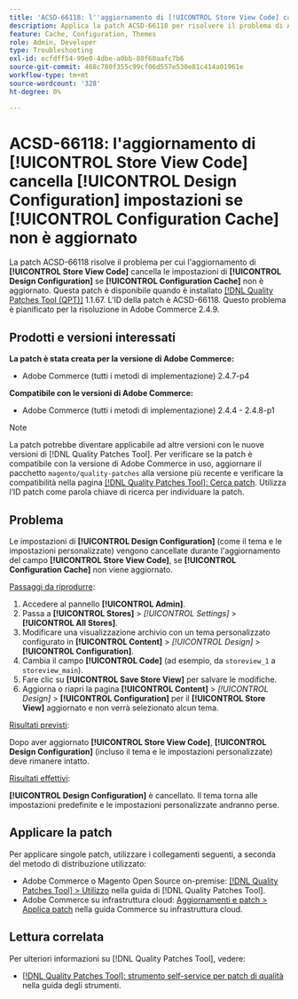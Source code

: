 ```yaml
---
title: 'ACSD-66118: l''aggiornamento di [!UICONTROL Store View Code] cancella [!UICONTROL Design Configuration] impostazioni se [!UICONTROL Configuration Cache] non è aggiornato'
description: Applica la patch ACSD-66118 per risolvere il problema di Adobe Commerce per cui l'aggiornamento di [!UICONTROL Store View Code] cancella [!UICONTROL Design Configuration] (tema e impostazioni personalizzate) se [!UICONTROL Configuration Cache] non è aggiornato correttamente.
feature: Cache, Configuration, Themes
role: Admin, Developer
type: Troubleshooting
exl-id: ecfdff54-99e0-4dbe-a0bb-80f60aafc7b6
source-git-commit: 468c780f355c99cf06d557e530e81c414a01961e
workflow-type: tm+mt
source-wordcount: '328'
ht-degree: 0%

---
```


# ACSD-66118: l&#39;aggiornamento di **[!UICONTROL Store View Code]** cancella **[!UICONTROL Design Configuration]** impostazioni se **[!UICONTROL Configuration Cache]** non è aggiornato

La patch ACSD-66118 risolve il problema per cui l&#39;aggiornamento di **[!UICONTROL Store View Code]** cancella le impostazioni di **[!UICONTROL Design Configuration]** se **[!UICONTROL Configuration Cache]** non è aggiornato. Questa patch è disponibile quando è installato [[!DNL Quality Patches Tool (QPT)]](/help/tools/quality-patches-tool/quality-patches-tool-to-self-serve-quality-patches.md) 1.1.67. L’ID della patch è ACSD-66118. Questo problema è pianificato per la risoluzione in Adobe Commerce 2.4.9.

## Prodotti e versioni interessati

**La patch è stata creata per la versione di Adobe Commerce:**

* Adobe Commerce (tutti i metodi di implementazione) 2.4.7-p4

**Compatibile con le versioni di Adobe Commerce:**

* Adobe Commerce (tutti i metodi di implementazione) 2.4.4 - 2.4.8-p1

>[!NOTE]
>
>La patch potrebbe diventare applicabile ad altre versioni con le nuove versioni di [!DNL Quality Patches Tool]. Per verificare se la patch è compatibile con la versione di Adobe Commerce in uso, aggiornare il pacchetto `magento/quality-patches` alla versione più recente e verificare la compatibilità nella pagina [[!DNL Quality Patches Tool]: Cerca patch](https://experienceleague.adobe.com/tools/commerce-quality-patches/index.html?lang=it). Utilizza l’ID patch come parola chiave di ricerca per individuare la patch.

## Problema

Le impostazioni di **[!UICONTROL Design Configuration]** (come il tema e le impostazioni personalizzate) vengono cancellate durante l&#39;aggiornamento del campo **[!UICONTROL Store View Code]**, se **[!UICONTROL Configuration Cache]** non viene aggiornato.

<u>Passaggi da riprodurre</u>:

1. Accedere al pannello **[!UICONTROL Admin]**.
2. Passa a **[!UICONTROL Stores]** > *[!UICONTROL Settings]* > **[!UICONTROL All Stores]**.
3. Modificare una visualizzazione archivio con un tema personalizzato configurato in **[!UICONTROL Content]** > *[!UICONTROL Design]* > **[!UICONTROL Configuration]**.
4. Cambia il campo **[!UICONTROL Code]** (ad esempio, da `storeview_1` a `storeview_main`).
5. Fare clic su **[!UICONTROL Save Store View]** per salvare le modifiche.
6. Aggiorna o riapri la pagina **[!UICONTROL Content]** > *[!UICONTROL Design]* > **[!UICONTROL Configuration]** per il **[!UICONTROL Store View]** aggiornato e non verrà selezionato alcun tema.

<u>Risultati previsti</u>:

Dopo aver aggiornato **[!UICONTROL Store View Code]**, **[!UICONTROL Design Configuration]** (incluso il tema e le impostazioni personalizzate) deve rimanere intatto.

<u>Risultati effettivi</u>:

**[!UICONTROL Design Configuration]** è cancellato. Il tema torna alle impostazioni predefinite e le impostazioni personalizzate andranno perse.

## Applicare la patch

Per applicare singole patch, utilizzare i collegamenti seguenti, a seconda del metodo di distribuzione utilizzato:

* Adobe Commerce o Magento Open Source on-premise: [[!DNL Quality Patches Tool] > Utilizzo](/help/tools/quality-patches-tool/usage.md) nella guida di [!DNL Quality Patches Tool].
* Adobe Commerce su infrastruttura cloud: [Aggiornamenti e patch > Applica patch](https://experienceleague.adobe.com/docs/commerce-cloud-service/user-guide/develop/upgrade/apply-patches.html?lang=it) nella guida Commerce su infrastruttura cloud.

## Lettura correlata

Per ulteriori informazioni su [!DNL Quality Patches Tool], vedere:

* [[!DNL Quality Patches Tool]: strumento self-service per patch di qualità](/help/tools/quality-patches-tool/quality-patches-tool-to-self-serve-quality-patches.md) nella guida degli strumenti.
